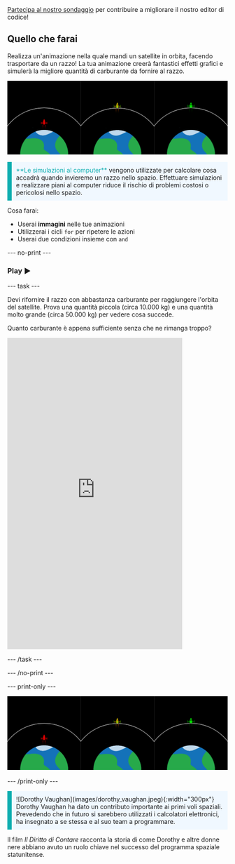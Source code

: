 <div class="c-survey-banner" style="width:100%">
  <a class="c-survey-banner__link" href="https://form.raspberrypi.org/f/code-editor-feedback" target="_blank">Partecipa al nostro sondaggio</a> per contribuire a migliorare il nostro editor di codice!
</div>

## Quello che farai

Realizza un'animazione nella quale mandi un satellite in orbita, facendo trasportare da un razzo! La tua animazione creerà fantastici effetti grafici e simulerà la migliore quantità di carburante da fornire al razzo.

![Schermate affiancate che mostrano un razzo verde in orbita e un razzo rosso che non è riuscito a raggiungere l'orbita.](images/showcase.png)

<p style="border-left: solid; border-width:10px; border-color: #0faeb0; background-color: aliceblue; padding: 10px;">
<span style="color: #0faeb0">**Le simulazioni al computer**</span> vengono utilizzate per calcolare cosa accadrà quando invieremo un razzo nello spazio. Effettuare simulazioni e realizzare piani al computer riduce il rischio di problemi costosi o pericolosi nello spazio.
</p>

Cosa farai:
+ Userai **immagini** nelle tue animazioni
+ Utilizzerai i cicli `for` per ripetere le azioni
+ Userai due condizioni insieme con `and`

--- no-print ---

### Play ▶️

--- task ---

<div style="display: flex; flex-wrap: wrap">
<div style="flex-basis: 175px; flex-grow: 1">  
Devi rifornire il razzo con abbastanza carburante per raggiungere l'orbita del satellite. Prova una quantità piccola (circa 10.000 kg) e una quantità molto grande (circa 50.000 kg) per vedere cosa succede. 

Quanto carburante è appena sufficiente senza che ne rimanga troppo?
</div>
<iframe src="https://editor.raspberrypi.org/it-IT/embed/viewer/rocket-launch-example" width="400" height="710" frameborder="0" marginwidth="0" marginheight="0" allowfullscreen>
</iframe>
</div>

--- /task ---

--- /no-print ---

--- print-only ---

![Esempio di progetto completato di razzi che volano nello spazio.](images/showcase.png)

--- /print-only ---

<p style="border-left: solid; border-width:10px; border-color: #0faeb0; background-color: aliceblue; padding: 10px;"> ![Dorothy Vaughan](images/dorothy_vaughan.jpeg){:width="300px"} Dorothy Vaughan ha dato un contributo importante ai primi voli spaziali. Prevedendo che in futuro si sarebbero utilizzati i calcolatori elettronici, ha insegnato a se stessa e al suo team a programmare.

Il film *Il Diritto di Contare* racconta la storia di come Dorothy e altre donne nere abbiano avuto un ruolo chiave nel successo del programma spaziale statunitense. 
